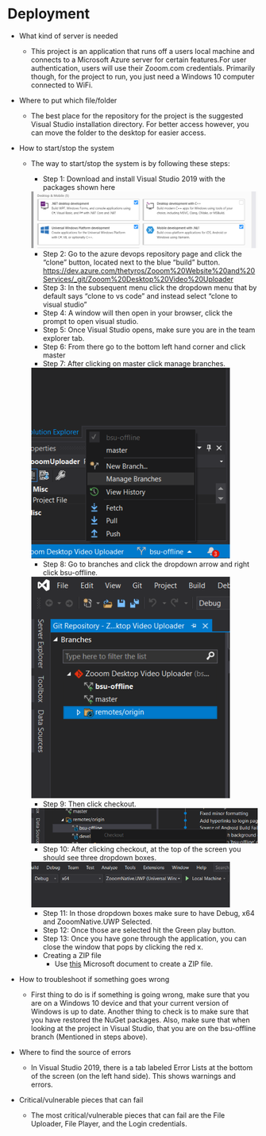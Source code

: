 # Deployment 
* What kind of server is needed
  * This project is an application that runs off a users local machine and connects to a Microsoft Azure server for certain features.For user authentication, users will use their Zooom.com credentials. Primarily though, for the project to run, you just need a Windows 10 computer connected to WiFi. 
* Where to put which file/folder
  * The best place for the repository for the project is the suggested Visual Studio installation directory. For better access however, you can move the folder to the desktop for easier access.  
* How to start/stop the system
  * The way to start/stop the system is by following these steps:
    *  Step 1: Download and install Visual Studio 2019 with the packages shown here
    <img src="https://github.com/Line98Dev/offline-video-editing/blob/master/Auxiliary%20Files/packages.png" width="720">
   
    * Step 2: Go to the azure devops repository page and click the “clone” button, located next to the blue “build” button. https://dev.azure.com/thetyros/Zooom%20Website%20and%20Services/_git/Zooom%20Desktop%20Video%20Uploader 
    * Step 3: In the subsequent menu  click the dropdown menu that by default says “clone to vs code” and instead select “clone to visual studio”
    * Step 4: A window will then open in your browser, click the prompt to open visual studio.
    * Step 5: Once Visual Studio opens, make sure you are in the team explorer tab. 
    * Step 6: From there go to the bottom left hand corner and click master    
    * Step 7: After clicking on master click manage branches.
    <img src="https://github.com/Line98Dev/offline-video-editing/blob/master/Auxiliary%20Files/ManageBranches.png" width="400">
    
    * Step 8: Go to branches and click the dropdown arrow  and right click bsu-offline. 
    <img src="https://github.com/Line98Dev/offline-video-editing/blob/master/Auxiliary%20Files/remotes.png" width="400">
    
    * Step 9: Then click checkout.
    <img src="https://github.com/Line98Dev/offline-video-editing/blob/master/Auxiliary%20Files/Checkout.png" width="720">
    
    * Step 10: After clicking checkout, at the top of the screen you should see three dropdown boxes.
    <img src="https://github.com/Line98Dev/offline-video-editing/blob/master/Auxiliary%20Files/UWPrun.png" width="400">
    
    * Step 11: In those dropdown boxes make sure to have Debug, x64 and ZooomNative.UWP Selected.   
    * Step 12: Once those are selected hit the Green play button. 
    * Step 13: Once you have gone through the application, you can close the window that pops by clicking the red x. 
    * Creating a ZIP file
      * Use [this](https://docs.microsoft.com/en-us/windows/msix/package/packaging-uwp-apps#generate-an-app-package) Microsoft document to create a ZIP file.

* How to troubleshoot if something goes wrong
  * First thing to do is if something is going wrong, make sure that you are on a Windows 10 device and that your current version of Windows is up to date. Another thing to check is to make sure that you have restored the NuGet packages. Also, make sure that when looking at the project in Visual Studio, that you are on the bsu-offline branch (Mentioned in steps above).
* Where to find the source of errors
  * In Visual Studio 2019, there is a tab labeled Error Lists at  the bottom of the screen (on the left hand side). This shows warnings and errors. 
* Critical/vulnerable pieces that can fail
  * The most critical/vulnerable pieces that can fail are the File Uploader, File Player, and the Login credentials. 

